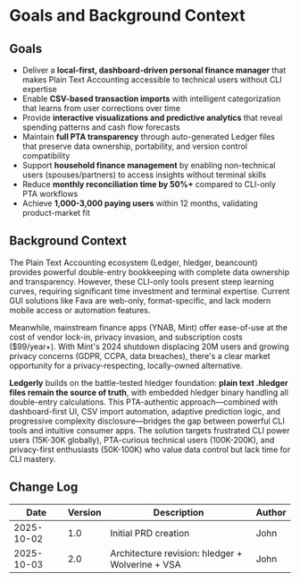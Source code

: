 # Goals and Background Context

## Goals

- Deliver a **local-first, dashboard-driven personal finance manager** that makes Plain Text Accounting accessible to technical users without CLI expertise
- Enable **CSV-based transaction imports** with intelligent categorization that learns from user corrections over time
- Provide **interactive visualizations and predictive analytics** that reveal spending patterns and cash flow forecasts
- Maintain **full PTA transparency** through auto-generated Ledger files that preserve data ownership, portability, and version control compatibility
- Support **household finance management** by enabling non-technical users (spouses/partners) to access insights without terminal skills
- Reduce **monthly reconciliation time by 50%+** compared to CLI-only PTA workflows
- Achieve **1,000-3,000 paying users** within 12 months, validating product-market fit

## Background Context

The Plain Text Accounting ecosystem (Ledger, hledger, beancount) provides powerful double-entry bookkeeping with complete data ownership and transparency. However, these CLI-only tools present steep learning curves, requiring significant time investment and terminal expertise. Current GUI solutions like Fava are web-only, format-specific, and lack modern mobile access or automation features.

Meanwhile, mainstream finance apps (YNAB, Mint) offer ease-of-use at the cost of vendor lock-in, privacy invasion, and subscription costs ($99/year+). With Mint's 2024 shutdown displacing 20M users and growing privacy concerns (GDPR, CCPA, data breaches), there's a clear market opportunity for a privacy-respecting, locally-owned alternative.

**Ledgerly** builds on the battle-tested hledger foundation: **plain text .hledger files remain the source of truth**, with embedded hledger binary handling all double-entry calculations. This PTA-authentic approach—combined with dashboard-first UI, CSV import automation, adaptive prediction logic, and progressive complexity disclosure—bridges the gap between powerful CLI tools and intuitive consumer apps. The solution targets frustrated CLI power users (15K-30K globally), PTA-curious technical users (100K-200K), and privacy-first enthusiasts (50K-100K) who value data control but lack time for CLI mastery.

## Change Log

| Date       | Version | Description             | Author |
|------------|---------|-------------------------|--------|
| 2025-10-02 | 1.0     | Initial PRD creation    | John   |
| 2025-10-03 | 2.0     | Architecture revision: hledger + Wolverine + VSA | John   |
